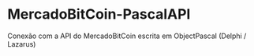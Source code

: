MercadoBitCoin-PascalAPI
========================

Conexão com a API do MercadoBitCoin escrita em ObjectPascal (Delphi / Lazarus)
